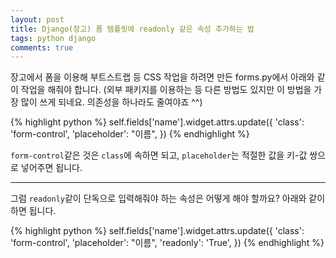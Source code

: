 ```yaml
---
layout: post
title: Django(장고) 폼 템플릿에 readonly 같은 속성 추가하는 법
tags: python django
comments: true
---
```


장고에서 폼을 이용해 부트스트랩 등 CSS 작업을 하려면 만든 forms.py에서 아래와 같이 작업을 해줘야 합니다. (외부 패키지를 이용하는 등 다른 방법도 있지만 이 방법을 가장 많이 쓰게 되네요. 의존성을 하나라도 줄여야죠 ^^)  

{% highlight python %}
self.fields['name'].widget.attrs.update({
    'class': 'form-control',
    'placeholder': "이름",
})
{% endhighlight %}

`form-control`같은 것은 `class`에 속하면 되고, `placeholder`는 적절한 값을 키-값 쌍으로 넣어주면 됩니다.   

---

그럼 `readonly`같이 단독으로 입력해줘야 하는 속성은 어떻게 해야 할까요? 아래와 같이 하면 됩니다.  

{% highlight python %}
self.fields['name'].widget.attrs.update({
    'class': 'form-control',
    'placeholder': "이름",
    'readonly': 'True',
})
{% endhighlight %}